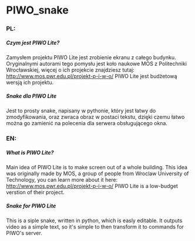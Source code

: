 # PIWO_snake


### PL:
##### Czym jest PIWO Lite?
Zamysłem projektu PIWO Lite jest zrobienie ekranu z całego budynku. Oryginalnymi autorami tego pomysłu jest koło naukowe MOS z Politechniki Wrocławskiej, więcej o ich projekcie znajdziesz tutaj:
http://www.mos.pwr.edu.pl/projekt-p-i-w-o/
PIWO Lite jest budżetową wersją ich projektu.

##### Snake dla PIWO Lite
Jest to prosty snake, napisany w pythonie, który jest łatwy do zmodyfikowania, oraz zwraca obraz w postaci tekstu, dzięki czemu łatwo można go zamienić na polecenia dla serwera obsługującego okna.


### EN:
##### What is PIWO Lite?
Main idea of PIWO Lite is to make screen out of a whole building. This idea was originally made by MOS, a group of people from Wroclaw University of Technology, you can learn more about it here:
http://www.mos.pwr.edu.pl/projekt-p-i-w-o/
PIWO Lite is a low-budget verstion of their project.

##### Snake for PIWO Lite
This is a siple snake, written in python, which is easly editable. It outputs video as a simple text, so it's simple to then transform it to commands for PIWO's server.
